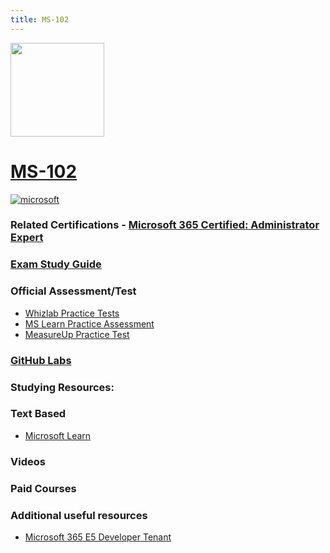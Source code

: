 ```yaml
---
title: MS-102
---
```


<img src="/ms-102.png" width="150" height="150">

# [MS-102](https://learn.microsoft.com/certifications/exams/ms-102?WT.mc_id=studentamb_165290)

<a href='https://learn.microsoft.com/en-us/certifications/browse/?type=role-based&levels=advanced&WT.mc_id=studentamb_165290' target="_blank"><img alt='microsoft' src='https://img.shields.io/badge/expert-100000?style=for-the-badge&logo=microsoft&logoColor=white&labelColor=0078D4&color=212221'/></a> 

### Related Certifications - [Microsoft 365 Certified: Administrator Expert](https://learn.microsoft.com/certifications/m365-enterprise-administrator/?WT.mc_id=studentamb_165290)

### [Exam Study Guide](https://learn.microsoft.com/credentials/certifications/resources/study-guides/ms-102?WT.mc_id=studentamb_165290)

### Official Assessment/Test
- [Whizlab Practice Tests](https://www.whizlabs.com/ms-102-exam-microsoft-365-administrator/)
- [MS Learn Practice Assessment](https://learn.microsoft.com/en-us/credentials/certifications/exams/md-102/practice/assessment?assessment-type=practice&assessmentId=76&WT.mc_id=studentamb_165290)
- [MeasureUp Practice Test](https://www.measureup.com/practice-test-ms-102-microsoft-365-administrator-exam.html#u44)

### [GitHub Labs](https://github.com/MicrosoftLearning/MS-102T00-Microsoft-365-Administrator-Essentials/tree/master/Instructions/Labs)

### Studying Resources:

### Text Based
- [Microsoft Learn](https://learn.microsoft.com/certifications/exams/ms-102?WT.mc_id=studentamb_165290)
### Videos
### Paid Courses
### Additional useful resources
- [Microsoft 365 E5 Developer Tenant](https://developer.microsoft.com/en-us/microsoft-365/dev-program?WT.mc_id=studentamb_165290)



